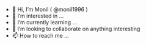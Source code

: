 - 👋 Hi, I’m Monil ( @monil1996 )
- 👀 I’m interested in ...
- 🌱 I’m currently learning ...
- 💞️ I’m looking to collaborate on anything interesting
- 📫 How to reach me ...

<!---
monil1996/monil1996 is a ✨ special ✨ repository because its `README.md` (this file) appears on your GitHub profile.
You can click the Preview link to take a look at your changes.
--->
